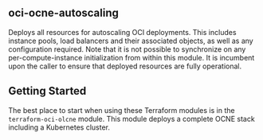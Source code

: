 ## oci-ocne-autoscaling

Deploys all resources for autoscaling OCI deployments.  This includes instance pools, load balancers and their associated objects, as well as any configuration required.  Note that it is not possible to synchronize on any per-compute-instance initialization from within this module.  It is incumbent upon the caller to ensure that deployed resources are fully operational.

## Getting Started

The best place to start when using these Terraform modules is in the `terraform-oci-olcne` module.  This module deploys a complete OCNE stack including a Kubernetes cluster.
